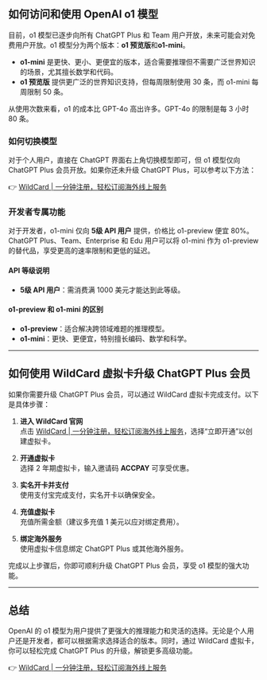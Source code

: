 ## 如何访问和使用 OpenAI o1 模型

目前，o1 模型已逐步向所有 ChatGPT Plus 和 Team 用户开放，未来可能会对免费用户开放。o1 模型分为两个版本：**o1 预览版**和**o1-mini**。

- **o1-mini** 是更快、更小、更便宜的版本，适合需要推理但不需要广泛世界知识的场景，尤其擅长数学和代码。
- **o1 预览版** 提供更广泛的世界知识支持，但每周限制使用 30 条，而 o1-mini 每周限制 50 条。

从使用次数来看，o1 的成本比 GPT-4o 高出许多。GPT-4o 的限制是每 3 小时 80 条。

### 如何切换模型

对于个人用户，直接在 ChatGPT 界面右上角切换模型即可，但 o1 模型仅向 ChatGPT Plus 会员开放。如果你还未升级 ChatGPT Plus，可以参考以下方法：

👉 [WildCard | 一分钟注册，轻松订阅海外线上服务](https://bit.ly/bewildcard)

### 开发者专属功能

对于开发者，o1-mini 仅向 **5级 API 用户** 提供，价格比 o1-preview 便宜 80%。ChatGPT Plus、Team、Enterprise 和 Edu 用户可以将 o1-mini 作为 o1-preview 的替代品，享受更高的速率限制和更低的延迟。

#### API 等级说明

- **5级 API 用户**：需消费满 1000 美元才能达到此等级。

#### o1-preview 和 o1-mini 的区别

- **o1-preview**：适合解决跨领域难题的推理模型。
- **o1-mini**：更快、更便宜，特别擅长编码、数学和科学。

---

## 如何使用 WildCard 虚拟卡升级 ChatGPT Plus 会员

如果你需要升级 ChatGPT Plus 会员，可以通过 WildCard 虚拟卡完成支付。以下是具体步骤：

1. **进入 WildCard 官网**  
   点击 [WildCard | 一分钟注册，轻松订阅海外线上服务](https://bit.ly/bewildcard)，选择“立即开通”以创建虚拟卡。

2. **开通虚拟卡**  
   选择 2 年期虚拟卡，输入邀请码 **ACCPAY** 可享受优惠。

3. **实名开卡并支付**  
   使用支付宝完成支付，实名开卡以确保安全。

4. **充值虚拟卡**  
   充值所需金额（建议多充值 1 美元以应对绑定费用）。

5. **绑定海外服务**  
   使用虚拟卡信息绑定 ChatGPT Plus 或其他海外服务。

完成以上步骤后，你即可顺利升级 ChatGPT Plus 会员，享受 o1 模型的强大功能。

---

## 总结

OpenAI 的 o1 模型为用户提供了更强大的推理能力和灵活的选择。无论是个人用户还是开发者，都可以根据需求选择适合的版本。同时，通过 WildCard 虚拟卡，你可以轻松完成 ChatGPT Plus 的升级，解锁更多高级功能。

👉 [WildCard | 一分钟注册，轻松订阅海外线上服务](https://bit.ly/bewildcard)